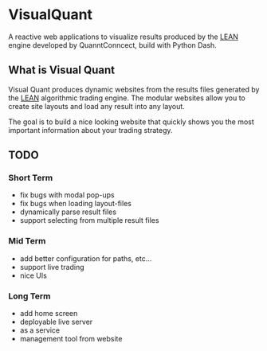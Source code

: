 # VisualQuant
A reactive web applications to visualize results produced by the
[LEAN](https://github.com/QuantConnect/Lean) engine developed by QuanntConncect, build with 
Python Dash.

## What is Visual Quant

Visual Quant produces dynamic websites from the results files generated by the
[LEAN](https://github.com/QuantConnect/Lean) algorithmic trading engine.
The modular websites allow you to create site layouts and load any result into any layout.

The goal is to build a nice looking website that quickly shows you the most important information about
your trading strategy.

## TODO

### Short Term

- fix bugs with modal pop-ups
- fix bugs when loading layout-files
- dynamically parse result files
- support selecting from multiple result files

### Mid Term

- add better configuration for paths, etc...
- support live trading
- nice UIs

### Long Term

- add home screen
- deployable live server
- as a service
- management tool from website